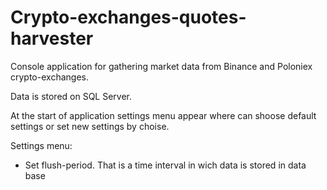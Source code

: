 # Crypto-exchanges-quotes-harvester
<p>Console application for gathering market data from Binance and Poloniex crypto-exchanges.</p>
<p>Data is stored on SQL Server.</p>
<p>At the start of application settings menu appear where can shoose default settings or set new settings by choise.</p>
<p>Settings menu:
<ul>
  <li>Set flush-period. That is a time interval in wich data is stored in data base</li>

